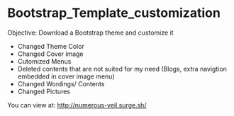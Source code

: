 # Bootstrap_Template_customization
Objective: Download a Bootstrap theme and customize it
- Changed Theme Color
- Changed Cover image
- Cutomized Menus
- Deleted contents that are not suited for my need (Blogs, extra navigtion embedded in cover image menu)
- Changed Wordings/ Contents
- Changed Pictures

You can view at:
http://numerous-veil.surge.sh/
